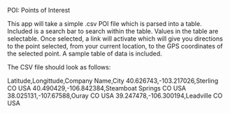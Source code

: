 POI: Points of Interest

This app will take a simple .csv POI file which is parsed into a table. Included is a search bar to search within the table. Values in the table are selectable. Once selected, a link will activate which will give you directions to the point selected, from your current location, to the GPS coordinates of the selected point. 
A sample table of data is included. 

The CSV file should look as follows:

Latitude,Longittude,Company Name,City
40.626743,-103.217026,Sterling  CO  USA
40.490429,-106.842384,Steamboat Springs  CO  USA
38.025131,-107.67588,Ouray  CO  USA
39.247478,-106.300194,Leadville  CO  USA
